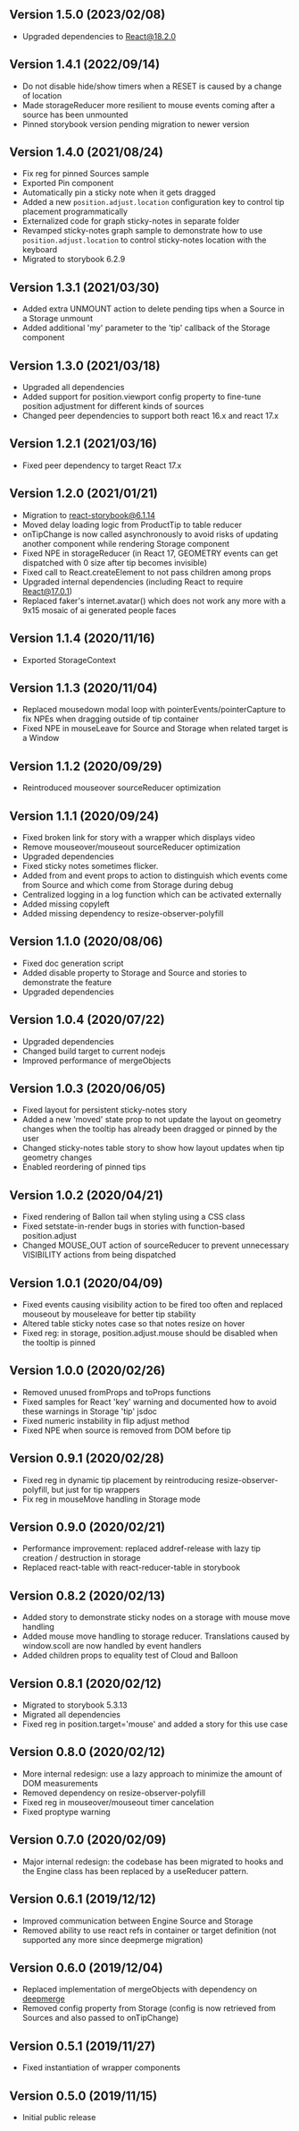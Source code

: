 ## Version 1.5.0 (2023/02/08)
- Upgraded dependencies to React@18.2.0

## Version 1.4.1 (2022/09/14)
- Do not disable hide/show timers when a RESET is caused by a change of location 
- Made storageReducer more resilient to mouse events coming after a source has been unmounted 
- Pinned storybook version pending migration to newer version 

## Version 1.4.0 (2021/08/24)
- Fix reg for pinned Sources sample
- Exported Pin component
- Automatically pin a sticky note when it gets dragged
- Added a new `position.adjust.location` configuration key to control tip placement programmatically
- Externalized code for graph sticky-notes in separate folder
- Revamped sticky-notes graph sample to demonstrate how to use `position.adjust.location` to control sticky-notes location with the keyboard
- Migrated to storybook 6.2.9
  
## Version 1.3.1 (2021/03/30)
- Added extra UNMOUNT action to delete pending tips when a Source in a Storage unmount
- Added additional 'my' parameter to the 'tip' callback of the Storage component

## Version 1.3.0 (2021/03/18)
- Upgraded all dependencies
- Added support for position.viewport config property to fine-tune position adjustment for different kinds of sources
- Changed peer dependencies to support both react 16.x and react 17.x

## Version 1.2.1 (2021/03/16)
- Fixed peer dependency to target React 17.x

## Version 1.2.0 (2021/01/21)

- Migration to react-storybook@6.1.14
- Moved delay loading logic from ProductTip to table reducer
- onTipChange is now called asynchronously to avoid risks of updating another component while rendering Storage component
- Fixed NPE in storageReducer (in React 17, GEOMETRY events can get dispatched with 0 size after tip becomes invisible)
- Fixed call to React.createElement to not pass children among props
- Upgraded internal dependencies (including React to require React@17.0.1)
- Replaced faker's internet.avatar() which does not work any more with a 9x15 mosaic of ai generated people faces

## Version 1.1.4 (2020/11/16)

- Exported StorageContext

## Version 1.1.3 (2020/11/04)

- Replaced mousedown modal loop with pointerEvents/pointerCapture to fix NPEs when dragging outside of tip container
- Fixed NPE in mouseLeave for Source and Storage when related target is a Window

## Version 1.1.2 (2020/09/29)

- Reintroduced mouseover sourceReducer optimization

## Version 1.1.1 (2020/09/24)

- Fixed broken link for story with a wrapper which displays video
- Remove mouseover/mouseout sourceReducer optimization
- Upgraded dependencies
- Fixed sticky notes sometimes flicker.
- Added from and event props to action to distinguish which events come from Source and which come from Storage during debug
- Centralized logging in a log function which can be activated externally
- Added missing copyleft
- Added missing dependency to resize-observer-polyfill

## Version 1.1.0 (2020/08/06)

- Fixed doc generation script
- Added disable property to Storage and Source and stories to demonstrate the feature
- Upgraded dependencies

## Version 1.0.4 (2020/07/22)

- Upgraded dependencies
- Changed build target to current nodejs
- Improved performance of mergeObjects

## Version 1.0.3 (2020/06/05)

- Fixed layout for persistent sticky-notes story
- Added a new 'moved' state prop to not update the layout on geometry changes when the tooltip has already been dragged or pinned by the user
- Changed sticky-notes table story to show how layout updates when tip geometry changes
- Enabled reordering of pinned tips

## Version 1.0.2 (2020/04/21)

- Fixed rendering of Ballon tail when styling using a CSS class
- Fixed setstate-in-render bugs in stories with function-based position.adjust
- Changed MOUSE_OUT action of sourceReducer to prevent unnecessary VISIBILITY actions from being dispatched

## Version 1.0.1 (2020/04/09)

- Fixed events causing visibility action to be fired too often and replaced mouseout by mouseleave for better tip stability
- Altered table sticky notes case so that notes resize on hover
- Fixed reg: in storage, position.adjust.mouse should be disabled when the tooltip is pinned

## Version 1.0.0 (2020/02/26)

- Removed unused fromProps and toProps functions
- Fixed samples for React 'key' warning and documented how to avoid these warnings in Storage 'tip' jsdoc
- Fixed numeric instability in flip adjust method
- Fixed NPE when source is removed from DOM before tip

## Version 0.9.1 (2020/02/28)

- Fixed reg in dynamic tip placement by reintroducing resize-observer-polyfill, but just for tip wrappers
- Fix reg in mouseMove handling in Storage mode

## Version 0.9.0 (2020/02/21)

- Performance improvement: replaced addref-release with lazy tip creation / destruction in storage
- Replaced react-table with react-reducer-table in storybook

## Version 0.8.2 (2020/02/13)

- Added story to demonstrate sticky nodes on a storage with mouse move handling
- Added mouse move handling to storage reducer. Translations caused by window.scoll are now handled by event handlers
- Added children props to equality test of Cloud and Balloon

## Version 0.8.1 (2020/02/12)

- Migrated to storybook 5.3.13
- Migrated all dependencies
- Fixed reg in position.target='mouse' and added a story for this use case

## Version 0.8.0 (2020/02/12)

- More internal redesign: use a lazy approach to minimize the amount of DOM measurements
- Removed dependency on resize-observer-polyfill
- Fixed reg in mouseover/mouseout timer cancelation
- Fixed proptype warning

## Version 0.7.0 (2020/02/09)

- Major internal redesign: the codebase has been migrated to hooks and the Engine class has been replaced by a useReducer pattern.

## Version 0.6.1 (2019/12/12)

- Improved communication between Engine Source and Storage
- Removed ability to use react refs in container or target definition (not supported any more since deepmerge migration)

## Version 0.6.0 (2019/12/04)

- Replaced implementation of mergeObjects with dependency on [deepmerge](https://www.npmjs.com/package/deepmerge)
- Removed config property from Storage (config is now retrieved from Sources and also passed to onTipChange)

## Version 0.5.1 (2019/11/27)

- Fixed instantiation of wrapper components

## Version 0.5.0 (2019/11/15)

- Initial public release

